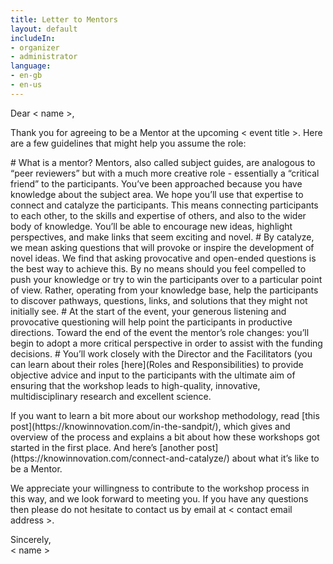 ```yaml
---
title: Letter to Mentors
layout: default
includeIn: 
- organizer
- administrator
language:
- en-gb
- en-us
---
```

Dear < name >,
<p>
Thank you for agreeing to be a Mentor at the upcoming < event title >. Here are a few guidelines that might help you assume the role:
<p>
 # What is a mentor? Mentors, also called subject guides, are analogous to “peer reviewers” but with a much more creative role - essentially a “critical friend” to the participants. You’ve been approached because you have knowledge about the subject area. We hope you’ll use that expertise to connect and catalyze the participants. This means connecting participants to each other, to the skills and expertise of others, and also to the wider body of knowledge. You’ll be able to encourage new ideas, highlight perspectives, and make links that seem exciting and novel.
 # By catalyze, we mean asking questions that will provoke or inspire the development of novel ideas. We find that asking provocative and open-ended questions is the best way to achieve this. By no means should you feel compelled to push your knowledge or try to win the participants over to a particular point of view. Rather, operating from your knowledge base, help the participants to discover pathways, questions, links, and solutions that they might not initially see.
 # At the start of the event, your generous listening and provocative questioning will help point the participants in productive directions. Toward the end of the event the mentor’s role changes: you’ll begin to adopt a more critical perspective in order to assist with the funding decisions.
 # You’ll work closely with the Director and the Facilitators (you can learn about their roles [here](Roles and Responsibilities) to provide objective advice and input to the participants with the ultimate aim of ensuring that the workshop leads to high-quality, innovative, multidisciplinary research and excellent science.
<p>
If you want to learn a bit more about our workshop methodology, read [this post](https://knowinnovation.com/in-the-sandpit/), which gives and overview of the process and explains a bit about how these workshops got started in the first place. And here’s [another post](https://knowinnovation.com/connect-and-catalyze/) about what it’s like to be a Mentor.
<p>
We appreciate your willingness to contribute to the workshop process in this way, and we look forward to meeting you. If you have any questions then please do not hesitate to contact us by email at < contact email address >. 
<p>
Sincerely,
<br>
< name >